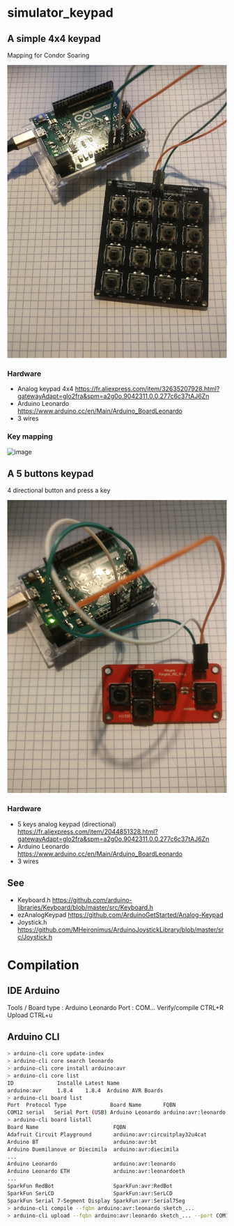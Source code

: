 # simulator_keypad

## A simple 4x4 keypad

 Mapping for Condor Soaring
 
![image](4x4_keypad.jpg)

### Hardware
- Analog keypad 4x4 https://fr.aliexpress.com/item/32635207928.html?gatewayAdapt=glo2fra&spm=a2g0o.9042311.0.0.277c6c37tAJ6Zn
- Arduino Leonardo https://www.arduino.cc/en/Main/Arduino_BoardLeonardo
- 3 wires

### Key mapping
![image](https://user-images.githubusercontent.com/109167/152684756-53a1caa6-cbae-45f7-a87d-2817e4c7d37e.png)

## A 5 buttons keypad

4 directional button and press a key

![image](5but_keypad.jpg)

### Hardware
- 5 keys analog keypad (directional) https://fr.aliexpress.com/item/2044851328.html?gatewayAdapt=glo2fra&spm=a2g0o.9042311.0.0.277c6c37tAJ6Zn
- Arduino Leonardo https://www.arduino.cc/en/Main/Arduino_BoardLeonardo
- 3 wires

## See
- Keyboard.h https://github.com/arduino-libraries/Keyboard/blob/master/src/Keyboard.h
- ezAnalogKeypad https://github.com/ArduinoGetStarted/Analog-Keypad
- Joystick.h https://github.com/MHeironimus/ArduinoJoystickLibrary/blob/master/src/Joystick.h

# Compilation
## IDE Arduino
Tools / Board type : Arduino Leonardo
Port : COM...
Verify/compile CTRL+R
Upload CTRL+u

## Arduino CLI
```bash
> arduino-cli core update-index
> arduino-cli core search leonardo
> arduino-cli core install arduino:avr
> arduino-cli core list
ID              Installé Latest Name
arduino:avr     1.8.4    1.8.4  Arduino AVR Boards
> arduino-cli board list
Port  Protocol Type              Board Name       FQBN                 Core
COM12 serial   Serial Port (USB) Arduino Leonardo arduino:avr:leonardo arduino:avr
> arduino-cli board listall
Board Name                        FQBN
Adafruit Circuit Playground       arduino:avr:circuitplay32u4cat
Arduino BT                        arduino:avr:bt
Arduino Duemilanove or Diecimila  arduino:avr:diecimila
...
Arduino Leonardo                  arduino:avr:leonardo
Arduino Leonardo ETH              arduino:avr:leonardoeth
...
SparkFun RedBot                   SparkFun:avr:RedBot
SparkFun SerLCD                   SparkFun:avr:SerLCD
SparkFun Serial 7-Segment Display SparkFun:avr:Serial7Seg
> arduino-cli compile --fqbn arduino:avr:leonardo sketch_...
> arduino-cli upload --fqbn arduino:avr:leonardo sketch_... --port COM12
```
